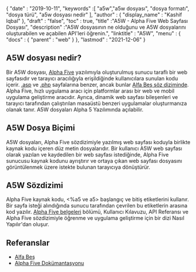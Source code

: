{
  "date" : "2019-10-11",
  "keywords" :[ "a5w","a5w dosyası", "dosya formatı", "dosya türü", "a5w dosyası nedir" ],
  "author" : {
    "display_name" : "Kashif Iqbal"
},
  "draft" : "false",
  "toc" : true,
  "title" :"A5W - Alpha Five Web Sayfası Dosyası",
  "description" :"A5W dosyasının ne olduğunu ve A5W dosyalarını oluşturabilen ve açabilen API'leri öğrenin.",
  "linktitle" : "A5W",
  "menu" : {
    "docs" : {
      "parent" : "web"
}
},
  "lastmod" : "2021-12-06"
}

## A5W dosyası nedir?

Bir A5W dosyası, [Alpha Five](https://www.alphasoftware.com/) yazılımıyla oluşturulmuş sunucu taraflı bir web sayfasıdır ve tarayıcı aracılığıyla erişildiğinde kullanıcılara sunulan kodu içerir. [.asp](/tr/web/asp/) ve [.php](/tr/web/php/) sayfalarına benzer, ancak bunlar [Alfa Beş söz diziminde](https://documentation.alphasoftware.com/documentation/pages/GettingStarted/index.html). Alpha Five, hızlı uygulama aracı için platformlar arası bir web ve mobil uygulama geliştirme aracıdır. Ayrıca, dinamik web sayfası bileşenleri ve tarayıcı tarafından çalıştırılan masaüstü benzeri uygulamalar oluşturmanıza olanak tanır. A5W dosyaları Alpha 5 Yazılımında açılabilir.

## A5W Dosya Biçimi

A5W dosyaları, Alpha Five sözdizimiyle yazılmış web sayfası koduyla birlikte kaynak kodu içeren düz metin dosyalarıdır. Bir kullanıcı A5W web sayfası olarak yazılan ve kaydedilen bir web sayfası istediğinde, Alpha Five sunucusu kaynak kodunu ayrıştırır ve ortaya çıkan web sayfası dosyasını görüntülenmek üzere istekte bulunan tarayıcıya dönüştürür.

## A5W Sözdizimi

Alpha Five kaynak kodu, <%a5 ve a5> başlangıç ve bitiş etiketlerini kullanır. Bir sayfa isteği alındığında sunucu tarafından çevrilen bu etiketlerin arasına kod yazılır. [Alpha Five belgeleri](https://documentation.alphasoftware.com/documentation/pages/index.html) bölümü, Kullanıcı Kılavuzu, API Referansı ve Alpha Five sözdizimiyle öğrenme ve uygulama geliştirme için bir dizi Nasıl Yapılır'dan oluşur.

## Referanslar

* [Alfa Beş](https://www.alphasoftware.com/)
* [Alpha Five Dokümantasyonu](https://documentation.alphasoftware.com/documentation/pages/index.html)

